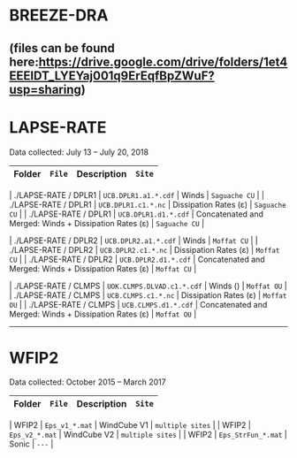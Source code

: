 # BREEZE-DRA
(files can be found here:https://drive.google.com/drive/folders/1et4EEElDT_LYEYaj001q9ErEqfBpZWuF?usp=sharing) 
---

# LAPSE-RATE
Data collected: July 13 – July 20, 2018

| Folder | `File` | Description | `Site` |
|--------|--------|-------------| ------ |

| ./LAPSE-RATE / DPLR1 | `UCB.DPLR1.a1.*.cdf` | Winds | `Saguache CU` |
| ./LAPSE-RATE / DPLR1 | `UCB.DPLR1.c1.*.nc` | Dissipation Rates (ε) | `Saguache CU` |
| ./LAPSE-RATE / DPLR1 | `UCB.DPLR1.d1.*.cdf` | Concatenated and Merged: Winds + Dissipation Rates (ε) | `Saguache CU` |

| ./LAPSE-RATE / DPLR2 | `UCB.DPLR2.a1.*.cdf` | Winds | `Moffat CU` |
| ./LAPSE-RATE / DPLR2 | `UCB.DPLR2.c1.*.nc` | Dissipation Rates (ε) | `Moffat CU` |
| ./LAPSE-RATE / DPLR2 | `UCB.DPLR2.d1.*.cdf` | Concatenated and Merged: Winds + Dissipation Rates (ε) | `Moffat CU` |

| ./LAPSE-RATE / CLMPS | `UOK.CLMPS.DLVAD.c1.*.cdf` | Winds () | `Moffat OU` |
| ./LAPSE-RATE / CLMPS | `UCB.CLMPS.c1.*.nc` | Dissipation Rates (ε) | `Moffat OU` |
| ./LAPSE-RATE / CLMPS | `UCB.CLMPS.d1.*.cdf` | Concatenated and Merged: Winds + Dissipation Rates (ε) | `Moffat OU` |

---

# WFIP2
Data collected: October 2015 – March 2017

| Folder | `File` | Description | `Site` |
|--------|--------|-------------| ------ |

| WFIP2 | `Eps_v1_*.mat` | WindCube V1 | `multiple sites` |
| WFIP2 | `Eps_v2_*.mat` | WindCube V2 | `multiple sites` |
| WFIP2 | `Eps_StrFun_*.mat` | Sonic | `---` |
